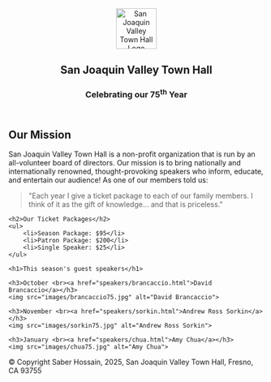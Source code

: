 <!DOCTYPE html>
<html lang="en">
<head>
    <meta charset="UTF-8">
    <title>San Joaquin Valley Town Hall</title>
    <link rel="stylesheet" href="styles/c5_main.css">
<header>
    <img src="images/town_hall_logo.gif" alt="San Joaquin Valley Town Hall Logo" height="80">
    <h2>San Joaquin Valley Town Hall</h2>
    <h3>Celebrating our 75<sup>th</sup> Year</h3>
</header>

<main>
    <h2>Our Mission</h2>
    <p>
        San Joaquin Valley Town Hall is a non-profit organization that is run by an all-volunteer board of directors. 
        Our mission is to bring nationally and internationally renowned, thought-provoking speakers who inform, educate, and entertain our audience!
        As one of our members told us:
    </p>
    <blockquote>
        "Each year I give a ticket package to each of our family members. I think of it as the gift of knowledge... and that is priceless."
    </blockquote>

    <h2>Our Ticket Packages</h2>
    <ul>
        <li>Season Package: $95</li>
        <li>Patron Package: $200</li>
        <li>Single Speaker: $25</li>
    </ul>

    <h1>This season's guest speakers</h1>

    <h3>October <br><a href="speakers/brancaccio.html">David Brancaccio</a></h3>
    <img src="images/brancaccio75.jpg" alt="David Brancaccio">

    <h3>November <br><a href="speakers/sorkin.html">Andrew Ross Sorkin</a></h3>
    <img src="images/sorkin75.jpg" alt="Andrew Ross Sorkin">

    <h3>January <br><a href="speakers/chua.html">Amy Chua</a></h3>
    <img src="images/chua75.jpg" alt="Amy Chua">
</main>

<footer>
    <p>&copy; Copyright Saber Hossain, 2025, San Joaquin Valley Town Hall, Fresno, CA 93755</p>
</footer>
</body>
</html>

